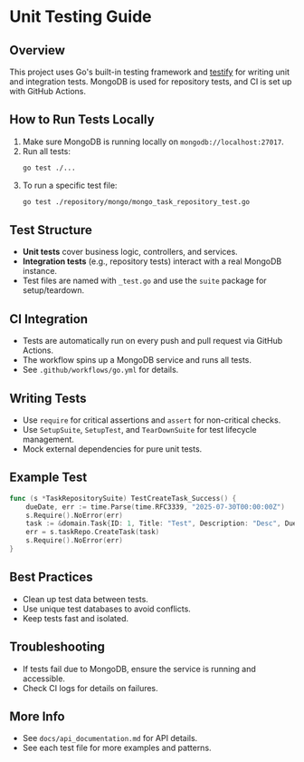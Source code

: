 # Unit Testing Guide

## Overview
This project uses Go's built-in testing framework and [testify](https://github.com/stretchr/testify) for writing unit and integration tests. MongoDB is used for repository tests, and CI is set up with GitHub Actions.

## How to Run Tests Locally

1. Make sure MongoDB is running locally on `mongodb://localhost:27017`.
2. Run all tests:
   ```sh
   go test ./...
   ```
3. To run a specific test file:
   ```sh
   go test ./repository/mongo/mongo_task_repository_test.go
   ```

## Test Structure
- **Unit tests** cover business logic, controllers, and services.
- **Integration tests** (e.g., repository tests) interact with a real MongoDB instance.
- Test files are named with `_test.go` and use the `suite` package for setup/teardown.

## CI Integration
- Tests are automatically run on every push and pull request via GitHub Actions.
- The workflow spins up a MongoDB service and runs all tests.
- See `.github/workflows/go.yml` for details.

## Writing Tests
- Use `require` for critical assertions and `assert` for non-critical checks.
- Use `SetupSuite`, `SetupTest`, and `TearDownSuite` for test lifecycle management.
- Mock external dependencies for pure unit tests.

## Example Test
```go
func (s *TaskRepositorySuite) TestCreateTask_Success() {
    dueDate, err := time.Parse(time.RFC3339, "2025-07-30T00:00:00Z")
    s.Require().NoError(err)
    task := &domain.Task{ID: 1, Title: "Test", Description: "Desc", DueDate: dueDate, Status: "pending"}
    err = s.taskRepo.CreateTask(task)
    s.Require().NoError(err)
}
```

## Best Practices
- Clean up test data between tests.
- Use unique test databases to avoid conflicts.
- Keep tests fast and isolated.

## Troubleshooting
- If tests fail due to MongoDB, ensure the service is running and accessible.
- Check CI logs for details on failures.

## More Info
- See `docs/api_documentation.md` for API details.
- See each test file for more examples and patterns.
